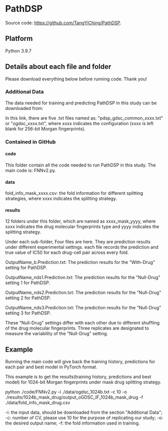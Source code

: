 # PathDSP

Source code: <https://github.com/TangYiChing/PathDSP>.

## Platform

Python 3.9.7

## Details about each file and folder
Please download everything below before running code. Thank you!
### Additional Data
The data needed for training and predicting PathDSP in this study can be downloaded from:

In this link, there are five .txt files named as: "pdsp_gdsc_common_xxxx.txt" or "ogdsc_xxxx.txt", where xxxx indicates the configuration (xxxx is left blank for 256-bit Morgan fingerprints).
### Contained in GitHub
#### code
This folder contain all the code needed to run PathDSP in this study. The main code is: FNNv2.py.

#### data
fold_info_mask_xxxx.csv: the fold information for different splitting strategies, where xxxx indicates the splitting strategy.
#### results
12 folders under this folder, which are named as xxxx_mask_yyyy, where xxxx indicates the drug molecular fingerprints type and yyyy indicates the splitting strategy.

Under each sub-folder, Four files are here. They are prediction results under different experimental settings. each file records the prediction and true value of IC50 for each drug-cell pair across every fold.

OutputName_b.Prediction.txt: The prediction results for the "With-Drug" setting for PathDSP.

OutputName_nds1.Prediction.txt: The prediction results for the "Null-Drug" setting 1 for PathDSP.

OutputName_nds2.Prediction.txt: The prediction results for the "Null-Drug" setting 2 for PathDSP.

OutputName_nds3.Prediction.txt: The prediction results for the "Null-Drug" setting 3 for PathDSP.

These "Null-Drug" settings differ with each other due to different shuffling of the drug molecular fingerprints. Three replicates are designated to measure the variability of the "Null-Drug" setting.


## Example
Running the main code will give back the training history, predictions for each pair and best model in PyTorch format.

This example is to get the results(training history, predictions and best model) for 1024-bit Morgan fingerprints under mask drug splitting strategy.

python ./code/FNNv2.py -i ./data/ogdsc_1024b.txt -c 10 -o ./results/1024b_mask_drug/output_oGDSC_IF_1024b_mask_drug -f ./data/fold_info_mask_drug.csv

-i: the input data, should be downloaded from the section "Additional Data"; -c: number of CV, please use 10 for the purpose of replicating our study; -o: the desired output name; -f: the fold information used in training.




